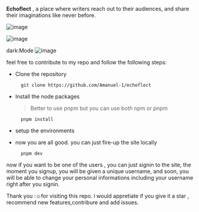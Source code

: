 
**Echoflect** , 
a place where writers reach out to their audiences, and share their imaginations like never before.

![image](https://github.com/Amanuel-1/echoflect/assets/71079278/83ef742b-12c2-42b1-8e80-8375899ed795)

![image](https://github.com/Amanuel-1/echoflect/assets/71079278/85227edd-0cb7-4665-a1b6-0bede1b07046)


dark:Mode
![image](https://github.com/Amanuel-1/echoflect/assets/71079278/bf163aa6-a4d0-4022-9ef4-917e0e1bcfb2)

feel free to contribute to my repo and follow the following steps:
- Clone the repository
  
		git clone https://github.com/Amanuel-1/echoflect
- Install the node packages
	> Better to use pnpm but you can use both npm or pnpm

		pnpm install
- setup the environments 
- now you are all good. you can just fire-up the site locally

		pnpm dev
		
now if you want to be one of the users , you can just signin to the site, the moment you signup, you will be given a unique username, and soon, you will be able to change your personal informations including your username right after you signin.



Thank you :☺for visiting this repo. i would appretiate if you give it a star , recommend new features,contribure  and add issues.





